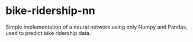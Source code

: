 # bike-ridership-nn
Simple implementation of a neural network using only Numpy and Pandas, used to predict bike ridership data.
